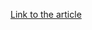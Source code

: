 [Link to the article](https://www.zimperium.com/blog/flytrap-android-malware-compromises-thousands-of-facebook-accounts/)
